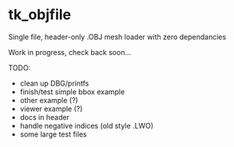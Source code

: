 # tk_objfile
Single file, header-only .OBJ mesh loader with zero dependancies

Work in progress, check back soon...

TODO:
- clean up DBG/printfs
- finish/test simple bbox example
- other example (?)
- viewer example (?)
- docs in header
- handle negative indices (old style .LWO) 
- some large test files